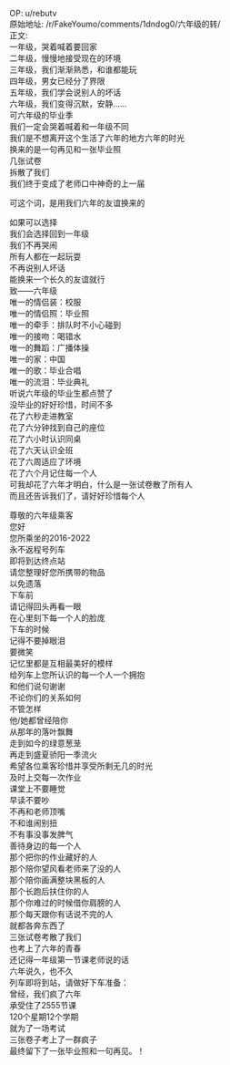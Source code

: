 
OP: u/rebutv  
原始地址: /r/FakeYoumo/comments/1dndog0/六年级的转/  
正文:  
一年级，哭着喊着要回家  
二年级，慢慢地接受现在的环境  
三年级，我们渐渐熟悉，和谁都能玩  
四年级，男女已经分了界限  
五年级，我们学会说别人的坏话  
六年级，我们变得沉默，安静……  
可六年级的毕业季  
我们一定会哭着喊着和一年级不同  
我们是不想离开这个生活了六年的地方六年的时光  
换来的是一句再见和一张毕业照  
几张试卷  
拆散了我们  
我们终于变成了老师口中神奇的上一届

可这个词，是用我们六年的友谊换来的

如果可以选择  
我们会选择回到一年级  
我们不再哭闹  
所有人都在一起玩耍  
不再说别人坏话  
能换来一个长久的友谊就行  
致——六年级  
唯一的情侣装：校服  
唯一的情侣照：毕业照  
唯一的牵手：排队时不小心碰到  
唯一的接吻：喝错水  
唯一的舞蹈：广播体操  
唯一的家：中国  
唯一的歌：毕业合唱  
唯一的流泪：毕业典礼  
听说六年级的毕业生都点赞了  
没毕业的好好珍惜，时间不多  
花了六秒走进教室  
花了六分钟找到自己的座位  
花了六小时认识同桌  
花了六天认识全班  
花了六周适应了环境  
花了六个月记住每一个人  
可我却花了六年才明白，什么是一张试卷散了所有人  
而且还告诉我们了，请好好珍惜每个人

尊敬的六年级乘客  
您好  
您所乘坐的2016-2022  
永不返程号列车  
即将到达终点站  
请您整理好您所携带的物品  
以免遗落  
下车前  
请记得回头再看一眼  
在心里刻下每一个人的脸庞  
下车的时候  
记得不要掉眼泪  
要微笑  
记忆里都是互相最美好的模样  
给列车上您所认识的每一个人一个拥抱  
和他们说句谢谢  
不论你们的关系如何  
不管怎样  
他/她都曾经陪你  
从那年的落叶飘舞  
走到如今的绿意葱茏  
再走到盛夏骄阳一季流火  
希望各位乘客珍惜并享受所剩无几的时光  
及时上交每一次作业  
课堂上不要睡觉  
早读不要吵  
不再和老师顶嘴  
不和谁闹别扭  
不有事没事发脾气  
善待身边的每一个人  
那个把你的作业藏好的人  
那个陪你望风看老师来了没的人  
那个陪你画满整块黑板的人  
那个长跑后扶住你的人  
那个你难过的时候借你肩膀的人  
那个每天跟你有话说不完的人  
就都各奔东西了  
三张试卷考散了我们  
也考上了六年的青春  
还记得一年级第一节课老师说的话  
六年说久，也不久  
列车即将到站，请做好下车准备：  
曾经，我们疯了六年  
承受住了2555节课  
120个星期12个学期  
就为了一场考试  
三张卷子考上了一群疯子  
最终留下了一张毕业照和一句再见。！

